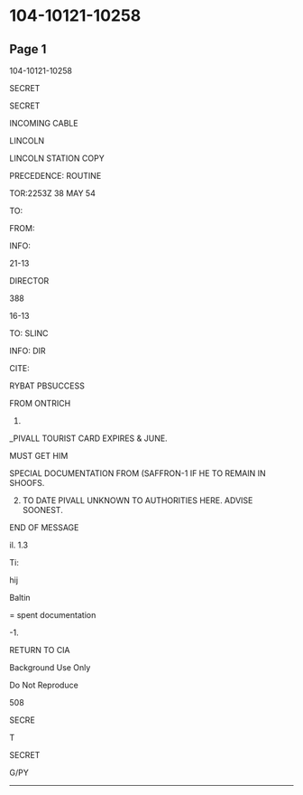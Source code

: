 # 104-10121-10258

## Page 1

104-10121-10258

SECRET

SECRET

INCOMING CABLE

LINCOLN

LINCOLN STATION COPY

PRECEDENCE: ROUTINE

TOR:2253Z 38 MAY 54

TO:

FROM:

INFO:

21-13

DIRECTOR

388

16-13

TO: SLINC

INFO: DIR

CITE:

RYBAT PBSUCCESS

FROM ONTRICH

1.

_PIVALL TOURIST CARD EXPIRES & JUNE.

MUST GET HIM

SPECIAL DOCUMENTATION FROM (SAFFRON-1 IF HE TO REMAIN IN SHOOFS.

2. TO DATE PIVALL UNKNOWN TO AUTHORITIES HERE. ADVISE SOONEST.

END OF MESSAGE

il. 1.3

Ti:

hij

Baltin

= spent documentation

-1.

RETURN TO CIA

Background Use Only

Do Not Reproduce

508

SECRE

T

SECRET

G/PY

---

